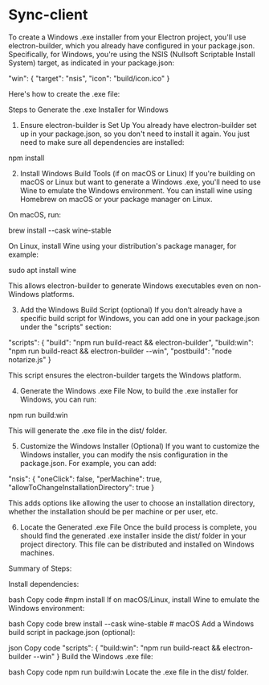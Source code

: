 # Sync-client



To create a Windows .exe installer from your Electron project, you'll use electron-builder, which you already have configured in your package.json. Specifically, for Windows, you're using the NSIS (Nullsoft Scriptable Install System) target, as indicated in your package.json:


"win": {
  "target": "nsis",
  "icon": "build/icon.ico"
}

Here's how to create the .exe file:

Steps to Generate the .exe Installer for Windows
1. Ensure electron-builder is Set Up
You already have electron-builder set up in your package.json, so you don't need to install it again. You just need to make sure all dependencies are installed:

npm install


2. Install Windows Build Tools (if on macOS or Linux)
If you're building on macOS or Linux but want to generate a Windows .exe, you'll need to use Wine to emulate the Windows environment. You can install wine using Homebrew on macOS or your package manager on Linux.

On macOS, run:


brew install --cask wine-stable


On Linux, install Wine using your distribution's package manager, for example:

sudo apt install wine

This allows electron-builder to generate Windows executables even on non-Windows platforms.

3. Add the Windows Build Script (optional)
If you don’t already have a specific build script for Windows, you can add one in your package.json under the "scripts" section:


"scripts": {
  "build": "npm run build-react && electron-builder",
  "build:win": "npm run build-react && electron-builder --win",
  "postbuild": "node notarize.js"
}



This script ensures the electron-builder targets the Windows platform.

4. Generate the Windows .exe File
Now, to build the .exe installer for Windows, you can run:


npm run build:win




This will generate the .exe file in the dist/ folder.

5. Customize the Windows Installer (Optional)
If you want to customize the Windows installer, you can modify the nsis configuration in the package.json. For example, you can add:



"nsis": {
  "oneClick": false,
  "perMachine": true,
  "allowToChangeInstallationDirectory": true
}


This adds options like allowing the user to choose an installation directory, whether the installation should be per machine or per user, etc.

6. Locate the Generated .exe File
Once the build process is complete, you should find the generated .exe installer inside the dist/ folder in your project directory. This file can be distributed and installed on Windows machines.

Summary of Steps:




Install dependencies:


bash
Copy code
#npm install
If on macOS/Linux, install Wine to emulate the Windows environment:

bash
Copy code
brew install --cask wine-stable  # macOS
Add a Windows build script in package.json (optional):

json
Copy code
"scripts": {
  "build:win": "npm run build-react && electron-builder --win"
}
Build the Windows .exe file:

bash
Copy code
npm run build:win
Locate the .exe file in the dist/ folder.